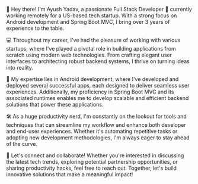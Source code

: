 👋 Hey there! I'm Ayush Yadav, a passionate Full Stack Developer 🚀 currently working remotely for a US-based tech startup. With a strong focus on Android development and Spring Boot MVC, I bring over 3 years of experience to the table.

💻 Throughout my career, I've had the pleasure of working with various startups, where I've played a pivotal role in building applications from scratch using modern web technologies. From crafting elegant user interfaces to architecting robust backend systems, I thrive on turning ideas into reality.

📱 My expertise lies in Android development, where I've developed and deployed several successful apps, each designed to deliver seamless user experiences. Additionally, my proficiency in Spring Boot MVC and its associated runtimes enables me to develop scalable and efficient backend solutions that power these applications.

🛠️ As a huge productivity nerd, I'm constantly on the lookout for tools and techniques that can streamline my workflow and enhance both developer and end-user experiences. Whether it's automating repetitive tasks or adopting new development methodologies, I'm always eager to stay ahead of the curve.

💼 Let's connect and collaborate! Whether you're interested in discussing the latest tech trends, exploring potential partnership opportunities, or sharing productivity hacks, feel free to reach out. Together, let's build innovative solutions that make a meaningful impact!
